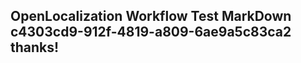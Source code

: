 <properties
ms.topic="hero-topic"
ms.test1="hero-topic"
ms.test2="test"/>

## OpenLocalization Workflow Test MarkDown c4303cd9-912f-4819-a809-6ae9a5c83ca2 thanks!
